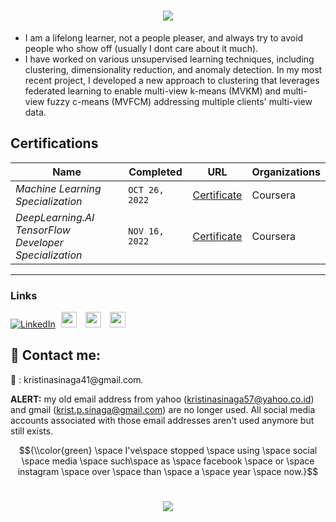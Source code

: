 
<!-- # <p align="center"> </p> -->
<h1 align="center">
    <img src="https://readme-typing-svg.herokuapp.com/?color=333EFF&random=false&width=435&lines=Hi%20there!;%20I%20am%20Kristina%20P.%20Sinaga&center=true&size=27">
  </a>
</h1>


- I am a lifelong learner, not a people pleaser, and always try to avoid people who show off (usually I dont care about it much).
- I have worked on various unsupervised learning techniques, including clustering, dimensionality reduction, and anomaly detection. In my most recent project, I developed a new approach to clustering that leverages federated learning to enable multi-view k-means (MVKM) and multi-view fuzzy c-means (MVFCM) addressing multiple clients' multi-view data.


## Certifications


Name | Completed |  URL | Organizations
--- | --- | --- | --- | 
*Machine Learning Specialization* | `OCT 26, 2022` | [Certificate](https://coursera.org/share/5bdbda3f14262b22782bb153174f8660) | Coursera
*DeepLearning.AI TensorFlow Developer Specialization* | `NOV 16, 2022` | [Certificate](https://coursera.org/share/b9925d646cd202d41c5fb14df2b96a8d) | Coursera


---

### Links

[![LinkedIn](https://img.shields.io/badge/LinkedIn-Profile-informational?style=social&logo=linkedin&logoColor=blue)](https://www.linkedin.com/in/kristina-p-sinaga-0ba152309)
<a href="https://scholar.google.com/citations?user=yNWQLYAAAAAJ&hl=en&oi=ao"><img src="https://user-images.githubusercontent.com/47393421/142145409-04c70c23-71a9-4b8d-b2df-509e7ad658dc.png" alt="scholar-logo" width="25" hspace="5"/></a>   </a><a href="https://orcid.org/0009-0000-6184-829X"><img src="https://user-images.githubusercontent.com/47393421/142146398-bcdbfc40-3646-45ec-ad13-4c41c955f983.png" alt="orcid-logo" width="25" hspace="5"/></a> </a><a href="https://www.researchgate.net/profile/Kristina-Ps-2"><img src="https://img.icons8.com/?size=100&id=JwlJGiL15V81&format=png&color=000000" alt="researchgate-logo" width="25" hspace="5"/></a>


## 📨 Contact me: 

<p> 📧 : kristinasinaga41@gmail.com. <br>

**ALERT:** my old email address from yahoo (kristinasinaga57@yahoo.co.id) and gmail (krist.p.sinaga@gmail.com) are no longer used. All social media accounts associated with those email addresses aren't used anymore but still exists.</p>


$${\\color{green} \space I've\space stopped \space using \space social \space media \space such\space as \space facebook \space or \space instagram \space over \space than \space a \space year \space now.}$$


<!-- # <p align="center"> </p> -->
<h1 align="center">
    <img src="https://readme-typing-svg.herokuapp.com/?color=333EFF&random=false&width=435&lines=Thanks%20for%20stopping%20by;%20Have%20a%20great%20day!👋&center=true&size=27">
  </a>
</h1>
